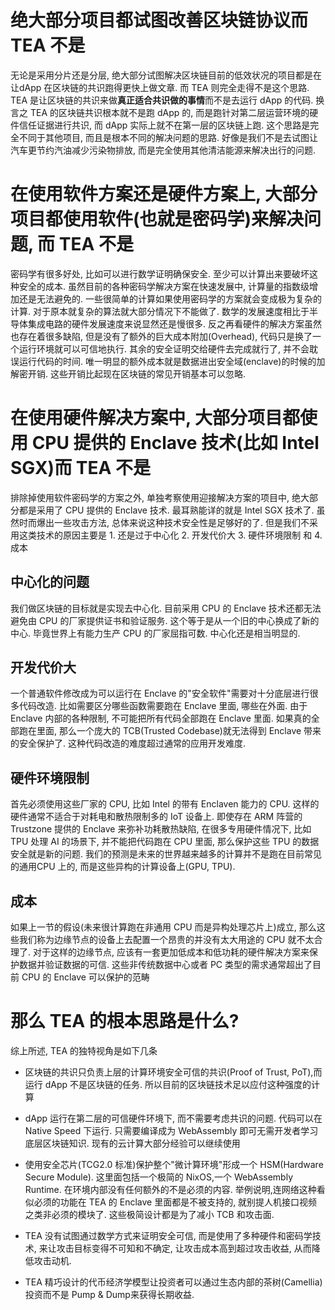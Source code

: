 # 绝大部分项目都试图改善区块链协议而 TEA 不是

无论是采用分片还是分层, 绝大部分试图解决区块链目前的低效状况的项目都是在让dApp 在区块链的共识跑得更快上做文章. 而 TEA 则完全走得不是这个思路. TEA 是让区块链的共识来做**真正适合共识做的事情**而不是去运行 dApp 的代码. 换言之 TEA 的区块链共识根本就不是跑 dApp 的, 而是跑针对第二层运营环境的硬件信任证据进行共识, 而 dApp 实际上就不在第一层的区块链上跑. 这个思路是完全不同于其他项目, 而且是根本不同的解决问题的思路. 好像是我们不是去试图让汽车更节约汽油减少污染物排放, 而是完全使用其他清洁能源来解决出行的问题.

# 在使用软件方案还是硬件方案上, 大部分项目都使用软件(也就是密码学)来解决问题, 而 TEA 不是

密码学有很多好处, 比如可以进行数学证明确保安全. 至少可以计算出来要破坏这种安全的成本. 虽然目前的各种密码学解决方案在快速发展中, 计算量的指数级增加还是无法避免的. 一些很简单的计算如果使用密码学的方案就会变成极为复杂的计算. 对于原本就复杂的算法就大部分情况下不能做了. 数学的发展速度相比于半导体集成电路的硬件发展速度来说显然还是慢很多. 反之再看硬件的解决方案虽然也存在着很多缺陷, 但是没有了额外的巨大成本附加(Overhead), 代码只是换了一个运行环境就可以可信地执行. 其余的安全证明交给硬件去完成就行了, 并不会耽误运行代码的时间. 唯一明显的额外成本就是数据进出安全域(enclave)的时候的加解密开销. 这些开销比起现在区块链的常见开销基本可以忽略.

# 在使用硬件解决方案中, 大部分项目都使用 CPU 提供的 Enclave 技术(比如 Intel SGX)而 TEA 不是

排除掉使用软件密码学的方案之外, 单独考察使用迎接解决方案的项目中, 绝大部分都是采用了 CPU 提供的 Enclave 技术. 最耳熟能详的就是 Intel SGX 技术了. 虽然时而爆出一些攻击方法, 总体来说这种技术安全性是足够好的了. 但是我们不采用这类技术的原因主要是 1. 还是过于中心化  2. 开发代价大  3. 硬件环境限制 和 4. 成本

## 中心化的问题
我们做区块链的目标就是实现去中心化. 目前采用 CPU 的 Enclave 技术还都无法避免由 CPU 的厂家提供证书和验证服务. 这个等于是从一个旧的中心换成了新的中心. 毕竟世界上有能力生产 CPU 的厂家屈指可数. 中心化还是相当明显的. 

## 开发代价大

一个普通软件修改成为可以运行在 Enclave 的"安全软件"需要对十分底层进行很多代码改造. 比如需要区分哪些函数需要跑在 Enclave 里面, 哪些在外面. 由于 Enclave 内部的各种限制, 不可能把所有代码全部跑在 Enclave 里面. 如果真的全部跑在里面, 那么一个庞大的 TCB(Trusted Codebase)就无法得到 Enclave 带来的安全保护了. 这种代码改造的难度超过通常的应用开发难度.

## 硬件环境限制

首先必须使用这些厂家的 CPU, 比如 Intel 的带有 Enclaven 能力的 CPU. 这样的硬件通常不适合于对耗电和散热限制多的 IoT 设备上. 即使存在 ARM 阵营的 Trustzone 提供的 Enclave 来弥补功耗散热缺陷, 在很多专用硬件情况下, 比如 TPU 处理 AI 的场景下, 并不能把代码跑在 CPU 里面, 那么保护这些 TPU 的数据安全就是新的问题. 我们的预测是未来的世界越来越多的计算并不是跑在目前常见的通用CPU 上的, 而是这些异构的计算设备上(GPU, TPU). 

## 成本

如果上一节的假设(未来很计算跑在非通用 CPU 而是异构处理芯片上)成立, 那么这些我们称为边缘节点的设备上去配置一个昂贵的并没有太大用途的 CPU 就不太合理了. 对于这样的边缘节点, 应该有一套更加低成本和低功耗的硬件解决方案来保护数据并验证数据的可信. 这些非传统数据中心或者 PC 类型的需求通常超出了目前 CPU 的 Enclave 可以保护的范畴

# 那么 TEA 的根本思路是什么?

综上所述, TEA 的独特视角是如下几条

- 区块链的共识只负责上层的计算环境安全可信的共识(Proof of Trust, PoT),而运行 dApp 不是区块链的任务. 所以目前的区块链技术足以应付这种强度的计算

- dApp 运行在第二层的可信硬件环境下, 而不需要考虑共识的问题. 代码可以在 Native Speed 下运行. 只需要编译成为 WebAssembly 即可无需开发者学习底层区块链知识. 现有的云计算大部分经验可以继续使用

- 使用安全芯片(TCG2.0 标准)保护整个"微计算环境"形成一个 HSM(Hardware Secure Module). 这里面包括一个极简的 NixOS,一个 WebAssembly Runtime. 在环境内部没有任何额外的不是必须的内容. 举例说明,连网络这种看似必须的功能在 TEA 的 Enclave 里面都是不被支持的, 就别提人机接口视频之类非必须的模块了. 这些极简设计都是为了减小 TCB 和攻击面.

- TEA 没有试图通过数学方式来证明安全可信, 而是使用了多种硬件和密码学技术, 来让攻击目标变得不可知和不确定, 让攻击成本高到超过攻击收益, 从而降低攻击动机.

- TEA 精巧设计的代币经济学模型让投资者可以通过生态内部的茶树(Camellia)投资而不是 Pump & Dump来获得长期收益. 

